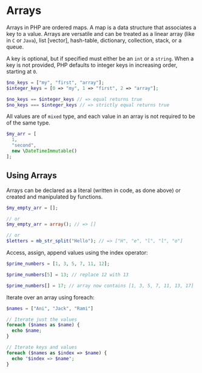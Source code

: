 # Arrays

Arrays in PHP are ordered maps.
A map is a data structure that associates a key to a value.
Arrays are versatile and can be treated as a linear array (like in `C` or `Java`), list [vector], hash-table, dictionary, collection, stack, or a queue.

A key is optional, but if specified must either be an `int` or a `string`.
When a key is not provided, PHP defaults to integer keys in increasing order, starting at `0`.

```php
$no_keys = ["my", "first", "array"];
$integer_keys = [0 => "my", 1 => "first", 2 => "array"];

$no_keys == $integer_keys // => equal returns true
$no_keys === $integer_keys // => strictly equal returns true
```

All values are of `mixed` type, and each value in an array is not required to be of the same type.

```php
$my_arr = [
  1,
  "second",
  new \DateTimeImmutable()
];
```

## Using Arrays

Arrays can be declared as a literal (written in code, as done above) or created and manipulated by functions.

```php
$my_empty_arr = [];

// or
$my_empty_arr = array(); // => []

// or
$letters = mb_str_split("Hello"); // => ["H", "e", "l", "l", "o"] 
```

Access, assign, append values using the index operator:

```php
$prime_numbers = [1, 3, 5, 7, 11, 12];

$prime_numbers[5] = 13; // replace 12 with 13

$prime_numbers[] = 17; // array now contains [1, 3, 5, 7, 11, 13, 17]
```

Iterate over an array using foreach:

```php
$names = ["Ani", "Jack", "Rami"]

// Iterate just the values
foreach ($names as $name) {
  echo $name;
}

// Iterate keys and values
foreach ($names as $index => $name) {
  echo "$index => $name";
}
```
